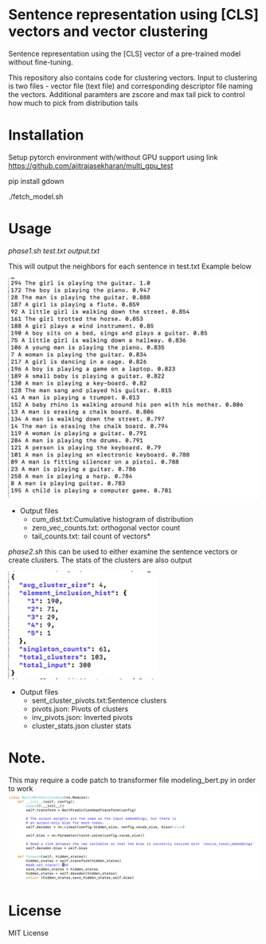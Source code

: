 

# Sentence representation using [CLS] vectors and vector clustering

Sentence representation using the [CLS] vector of a pre-trained model without fine-tuning. 

This repository also contains code for clustering vectors. Input to clustering is two files - vector file (text file) and corresponding descriptor file naming the vectors. Additional paramters are zscore and max tail pick to control how much to pick from distribution tails

# Installation


Setup pytorch environment with/without GPU support using link https://github.com/ajitrajasekharan/multi_gpu_test

pip install gdown

./fetch_model.sh

# Usage

*phase1.sh test.txt output.txt*

This will output the neighbors for each sentence in test.txt
Example below



<img src="DES.png" width="600">

* Output files
  * cum_dist.txt:Cumulative histogram of distribution
  * zero_vec_counts.txt: orthogonal vector count
  * tail_counts.txt: tail count of vectors*

*phase2.sh*
this can be used to either examine the sentence vectors or create clusters. The stats of the clusters are also output


<img src="stats.png" width="300">

* Output files
  * sent_cluster_pivots.txt:Sentence clusters
  * pivots.json: Pivots of clusters
  * inv_pivots.json: Inverted pivots
  * cluster_stats.json cluster stats

# Note. 
This may require a code patch to transformer file modeling_bert.py in order to work
![patch](patch.png)


# License
MIT License
